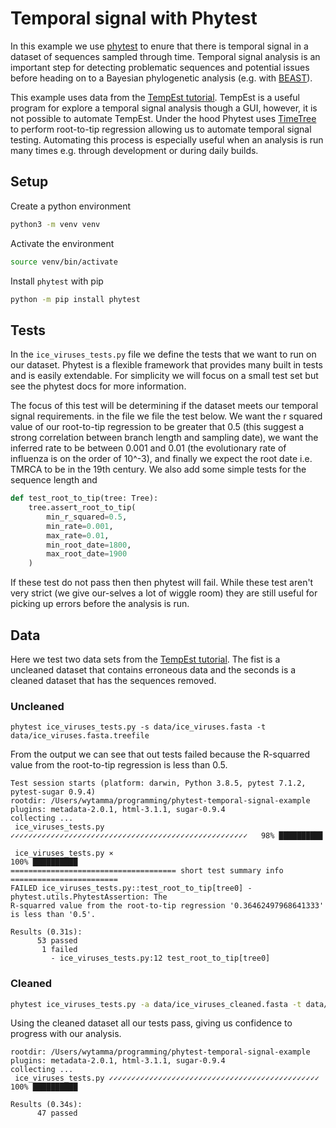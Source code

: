 # Temporal signal with Phytest

In this example we use [phytest]() to enure that there is temporal signal in a dataset of sequences sampled through time. Temporal signal analysis is an important step for detecting problematic sequences and potential issues before heading on to a Bayesian phylogenetic analysis (e.g. with [BEAST](https://beast.community/beast)). 

This example uses data from the [TempEst tutorial](https://beast.community/tempest_tutorial). TempEst is a useful program for explore a temporal signal analysis though a GUI, however, it is not possible to automate TempEst. Under the hood Phytest uses [TimeTree](https://github.com/neherlab/treetime) to perform root-to-tip regression allowing us to automate temporal signal testing. Automating this process is especially useful when an analysis is run many times e.g. through development or during daily builds. 

## Setup

Create a python environment

```bash
python3 -m venv venv
```

Activate the environment

```bash
source venv/bin/activate
```

Install `phytest` with pip

```bash
python -m pip install phytest
```

## Tests

In the `ice_viruses_tests.py` file we define the tests that we want to run on our dataset. Phytest is a flexible framework that provides many built in tests and is easily extendable. For simplicity we will focus on a small test set but see the phytest docs for more information. 

The focus of this test will be determining if the dataset meets our temporal signal requirements. in the file we file the test below. We want the r squared value of our root-to-tip regression to be greater that 0.5 (this suggest a strong correlation between branch length and sampling date), we want the inferred rate to be between 0.001 and 0.01 (the evolutionary rate of influenza is on the order of 10^-3), and finally we expect the root date i.e. TMRCA to be in the 19th century. We also add some simple tests for the sequence length and 

```python
def test_root_to_tip(tree: Tree):
    tree.assert_root_to_tip(
        min_r_squared=0.5, 
        min_rate=0.001, 
        max_rate=0.01, 
        min_root_date=1800, 
        max_root_date=1900
    )
```

If these test do not pass then then phytest will fail. While these test aren't very strict (we give our-selves a lot of wiggle room) they are still useful for picking up errors before the analysis is run. 

## Data

Here we test two data sets from the [TempEst tutorial](https://beast.community/tempest_tutorial). The fist is a uncleaned dataset that contains erroneous data and the seconds is a cleaned dataset that has the sequences removed.

### Uncleaned 

```pash
phytest ice_viruses_tests.py -s data/ice_viruses.fasta -t data/ice_viruses.fasta.treefile
```

From the output we can see that out tests failed because the R-squarred value from the root-to-tip regression is less than 0.5.

```
Test session starts (platform: darwin, Python 3.8.5, pytest 7.1.2, pytest-sugar 0.9.4)
rootdir: /Users/wytamma/programming/phytest-temporal-signal-example
plugins: metadata-2.0.1, html-3.1.1, sugar-0.9.4
collecting ... 
 ice_viruses_tests.py ✓✓✓✓✓✓✓✓✓✓✓✓✓✓✓✓✓✓✓✓✓✓✓✓✓✓✓✓✓✓✓✓✓✓✓✓✓✓✓✓✓✓✓✓✓✓✓✓✓✓✓✓✓   98% █████████▊

 ice_viruses_tests.py ⨯                                                      100% ██████████
===================================== short test summary info ========================
FAILED ice_viruses_tests.py::test_root_to_tip[tree0] - phytest.utils.PhytestAssertion: The 
R-squarred value from the root-to-tip regression '0.36462497968641333' is less than '0.5'.

Results (0.31s):
      53 passed
       1 failed
         - ice_viruses_tests.py:12 test_root_to_tip[tree0]
```
### Cleaned 

```bash
phytest ice_viruses_tests.py -a data/ice_viruses_cleaned.fasta -t data/ice_viruses_cleaned.fasta.treefile
```

Using the cleaned dataset all our tests pass, giving us confidence to progress with our analysis. 

```
rootdir: /Users/wytamma/programming/phytest-temporal-signal-example
plugins: metadata-2.0.1, html-3.1.1, sugar-0.9.4
collecting ... 
 ice_viruses_tests.py ✓✓✓✓✓✓✓✓✓✓✓✓✓✓✓✓✓✓✓✓✓✓✓✓✓✓✓✓✓✓✓✓✓✓✓✓✓✓✓✓✓✓✓✓✓✓✓    100% ██████████

Results (0.34s):
      47 passed
```
